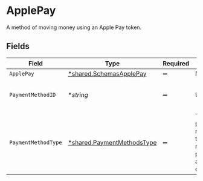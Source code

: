 # ApplePay

A method of moving money using an Apple Pay token.


## Fields

| Field                                                                     | Type                                                                      | Required                                                                  | Description                                                               | Example                                                                   |
| ------------------------------------------------------------------------- | ------------------------------------------------------------------------- | ------------------------------------------------------------------------- | ------------------------------------------------------------------------- | ------------------------------------------------------------------------- |
| `ApplePay`                                                                | [*shared.SchemasApplePay](../../models/shared/schemasapplepay.md)         | :heavy_minus_sign:                                                        | N/A                                                                       |                                                                           |
| `PaymentMethodID`                                                         | **string*                                                                 | :heavy_minus_sign:                                                        | UUID v4                                                                   | ec7e1848-dc80-4ab0-8827-dd7fc0737b43                                      |
| `PaymentMethodType`                                                       | [*shared.PaymentMethodsType](../../models/shared/paymentmethodstype.md)   | :heavy_minus_sign:                                                        | The payment method type that represents a payment rail and directionality |                                                                           |